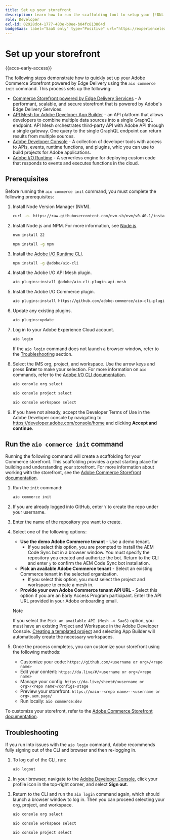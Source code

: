 ```yaml
---
title: Set up your storefront
description: Learn how to run the scaffolding tool to setup your [!DNL Adobe Commerce as a Cloud Service] storefront.
role: Developer
exl-id: 02928dc4-1777-483e-b0ee-b04fc813864d
badgeSaas: label="SaaS only" type="Positive" url="https://experienceleague.adobe.com/en/docs/commerce/user-guides/product-solutions" tooltip="Applies to Adobe Commerce as a Cloud Service and Adobe Commerce Optimizer projects only (Adobe-managed SaaS infrastructure)."
---
```

# Set up your storefront

{{accs-early-access}}

The following steps demonstrate how to quickly set up your Adobe Commerce Storefront powered by Edge Delivery using the `aio commerce init` command. This process sets up the following:

* [Commerce Storefront powered by Edge Delivery Services](https://experienceleague.adobe.com/developer/commerce/storefront/get-started/) - A performant, scalable, and secure storefront that is powered by Adobe's Edge Delivery Services.
* [API Mesh for Adobe Developer App Builder](https://developer.adobe.com/graphql-mesh-gateway/mesh/) - an API platform that allows developers to combine multiple data sources into a single GraphQL endpoint. API Mesh orchestrates third-party API with Adobe API through a single gateway. One query to the single GraphQL endpoint can return results from multiple sources.
* [Adobe Developer Console](https://developer.adobe.com/developer-console/docs/guides/) - A collection of developer tools with access to APIs, events, runtime functions, and plugins, whic you can use to build projects for Adobe applications.
* [Adobe I/O Runtime](https://developer.adobe.com/runtime/docs/) - A serverless engine for deploying custom code that responds to events and executes functions in the cloud.

## Prerequisites

Before running the `aio commerce init` command, you must complete the following prerequisites:

1. Install Node Version Manager (NVM).

    ```bash
    curl -o- https://raw.githubusercontent.com/nvm-sh/nvm/v0.40.1/install.sh | bash
    ```

1. Install Node.js and NPM. For more information, see [Node.js](https://nodejs.org/en/).

    ```bash
    nvm install 22
    ```

    ```bash
    npm install -g npm
    ```

1. Install the [Adobe I/O Runtime CLI](https://developer.adobe.com/runtime/docs/guides/tools/cli_install/).

    ```bash
    npm install -g @adobe/aio-cli
    ```

1. Install the Adobe I/O API Mesh plugin.

    ```bash
    aio plugins:install @adobe/aio-cli-plugin-api-mesh
    ```

1. Install the Adobe I/O Commerce plugin.

    ```bash
    aio plugins:install https://github.com/adobe-commerce/aio-cli-plugin-commerce
    ```

1. Update any existing plugins.

    ```bash
    aio plugins:update
    ```

1. Log in to your Adobe Experience Cloud account.

    ```bash
    aio login
    ```

    If the `aio login` command does not launch a browser window, refer to the [Troubleshooting](#troubleshooting) section.

1. Select the IMS org, project, and workspace. Use the arrow keys and press **Enter** to make your selection. For more information on `aio` commands, refer to the [Adobe I/O CLI documentation](https://github.com/adobe/aio-cli-plugin-console?tab=readme-ov-file#commands).

    ```bash
    aio console org select
    ```

    ```bash
    aio console project select
    ```

    ```bash
    aio console workspace select
    ```

1. If you have not already, accept the Developer Terms of Use in the Adobe Developer console by navigating to https://developer.adobe.com/console/home and clicking **Accept and continue**.

## Run the `aio commerce init` command

Running the following command will create a scaffolding for your Commerce storefront. This scaffolding provides a great starting place for building and understanding your storefront. For more information about working with the storefront, see the [Adobe Commerce Storefront documentation](https://experienceleague.adobe.com/developer/commerce/storefront/).


1. Run the `init` command:

    ```bash
    aio commerce init
    ```

1. If you are already logged into GitHub, enter `Y` to create the repo under your username.

1. Enter the name of the repository you want to create.

1. Select one of the following options:

    * **Use the demo Adobe Commerce tenant** - Use a demo tenant. 
      * If you select this option, you are prompted to install the AEM Code Sync bot in a browser window. You must specify the repository you created and authorize the bot. Return to the CLI and enter `y` to confirm the AEM Code Sync bot installation.
    * **Pick an available Adobe Commerce tenant** - Select an existing Commerce tenant in the selected organization.
      * If you select this option, you must select the project and workspace to create a mesh in.
    * **Provide your own Adobe Commerce tenant API URL** - Select this option if you are an Early Access Program participant. Enter the API URL provided in your Adobe onboarding email.

    >[!NOTE]
    >
    >If you select the `Pick an available API (Mesh -> SaaS)` option, you must have an existing Project and Workspace in the Adobe Developer Console. [Creating a templated project](https://developer.adobe.com/developer-console/docs/guides/projects/projects-template/) and selecting App Builder will automatically create the necessary workspaces.

1. Once the process completes, you can customize your storefront using the following methods:

   * Customize your code: `https://github.com/<username or org>/<repo name>`
   * Edit your content: `https://da.live/#/<username or org>/<repo name>`
   * Manage your config: `https://da.live/sheet#/<username or org>/<repo name>/configs-stage`
   * Preview your storefront: `https://main--<repo name>--<username or org>.aem.page/`
   * Run locally: `aio commerce:dev`

To customize your storefront, refer to the [Adobe Commerce Storefront documentation](https://experienceleague.adobe.com/developer/commerce/storefront/).

## Troubleshooting

If you run into issues with the `aio login` command, Adobe recommends fully signing out of the CLI and browser and then re-logging in.

1. To log ouf of the CLI, run:

    ```bash
    aio logout
    ```

1. In your browser, navigate to the [Adobe Developer Console](https://developer.adobe.com/console), click your profile icon in the top-right corner, and select **Sign out**.

1. Return to the CLI and run the `aio login` command again, which should launch a browser window to log in. Then you can proceed selecting your org, project, and workspace.

    ```bash
    aio console org select
    ```

    ```bash
    aio console workspace select
    ```

    ```bash
    aio console project select
    ```
